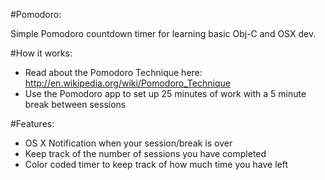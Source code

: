 #Pomodoro:

Simple Pomodoro countdown timer for learning basic Obj-C and OSX dev.

#How it works:
- Read about the Pomodoro Technique here: http://en.wikipedia.org/wiki/Pomodoro_Technique
- Use the Pomodoro app to set up 25 minutes of work with a 5 minute break between sessions


#Features:
- OS X Notification when your session/break is over
- Keep track of the number of sessions you have completed
- Color coded timer to keep track of how much time you have left
 
